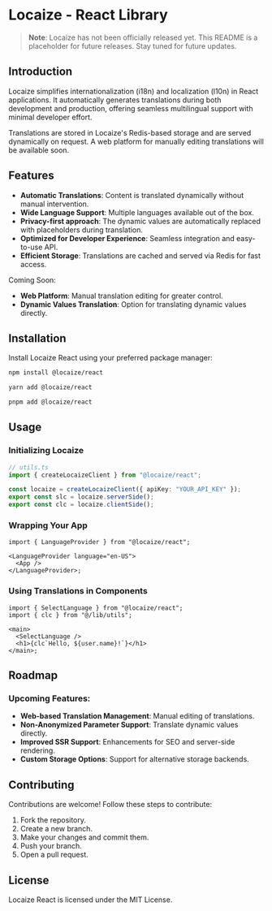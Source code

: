 # Locaize - React Library

> **Note**: Locaize has not been officially released yet. This README is a placeholder for future releases. Stay tuned for future updates.

## Introduction

Locaize simplifies internationalization (i18n) and localization (l10n) in React applications. It automatically generates translations during both development and production, offering seamless multilingual support with minimal developer effort.

Translations are stored in Locaize's Redis-based storage and are served dynamically on request. A web platform for manually editing translations will be available soon.

## Features

- **Automatic Translations**: Content is translated dynamically without manual intervention.
- **Wide Language Support**: Multiple languages available out of the box.
- **Privacy-first approach**: The dynamic values are automatically replaced with placeholders during translation.
- **Optimized for Developer Experience**: Seamless integration and easy-to-use API.
- **Efficient Storage**: Translations are cached and served via Redis for fast access.

Coming Soon:

- **Web Platform**: Manual translation editing for greater control.
- **Dynamic Values Translation**: Option for translating dynamic values directly.

## Installation

Install Locaize React using your preferred package manager:

```bash
npm install @locaize/react
```

```bash
yarn add @locaize/react
```

```bash
pnpm add @locaize/react
```

## Usage

### Initializing Locaize

```typescript
// utils.ts
import { createLocaizeClient } from "@locaize/react";

const locaize = createLocaizeClient({ apiKey: "YOUR_API_KEY" });
export const slc = locaize.serverSide();
export const clc = locaize.clientSide();
```

### Wrapping Your App

```tsx
import { LanguageProvider } from "@locaize/react";

<LanguageProvider language="en-US">
  <App />
</LanguageProvider>;
```

### Using Translations in Components

```tsx
import { SelectLanguage } from "@locaize/react";
import { clc } from "@/lib/utils";

<main>
  <SelectLanguage />
  <h1>{clc`Hello, ${user.name}!`}</h1>
</main>;
```

## Roadmap

### Upcoming Features:

- **Web-based Translation Management**: Manual editing of translations.
- **Non-Anonymized Parameter Support**: Translate dynamic values directly.
- **Improved SSR Support**: Enhancements for SEO and server-side rendering.
- **Custom Storage Options**: Support for alternative storage backends.

## Contributing

Contributions are welcome! Follow these steps to contribute:

1. Fork the repository.
2. Create a new branch.
3. Make your changes and commit them.
4. Push your branch.
5. Open a pull request.

## License

Locaize React is licensed under the MIT License.


